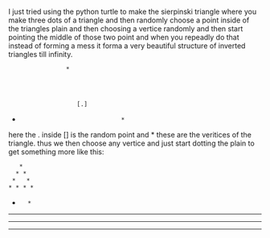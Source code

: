 I just tried using the python turtle to make the sierpinski triangle where you make three dots of a triangle and then randomly choose a point inside of the triangles plain and then choosing a vertice randomly and then start pointing the middle of those two point and when you repeadly do that instead of forming a mess it forma a very beautiful structure of inverted triangles till infinity.
                    
                    
                    *
                    
                    
                    
                    
                       [.]
                    
                    
 *                                 *

here the . inside [] is the random point and * these are the veritices of the triangle.
thus we then choose any vertice and just start dotting the plain to get something more like this:

       * 
      * * 
     *   * 
    * * * * 
   *       * 
  * *     * * 
 *   *   *   * 
* * * * * * * * 
